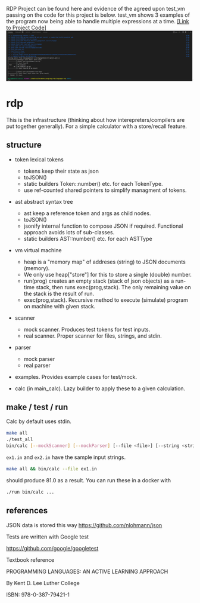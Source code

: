 RDP Project can be found here and evidence of the agreed upon test_vm passing on the code for this project is below.  test_vm shows 3 examples of the program now being able to handle multiple expressions at a time.
[[Link to Project Code]](https://github.com/DerricLoya20/languages-rdp/tree/mock/src)
[![Test Evidence](Evidence.png)](Evidence.png)



# rdp

This is the infrastructure (thinking about how interepreters/compilers
are put together generally).  For a simple calculator with a store/recall
feature.

## structure

- token lexical tokens
  - tokens keep their state as json
  - toJSON() 
  - static builders Token::number() etc. for each TokenType.
  - use ref-counted shared pointers to simplify managment of tokens.
- ast abstract syntax tree
  - ast keep a reference token and args as child nodes.
  - toJSON()
  - jsonify internal function to compose JSON if required.  Functional approach avoids lots of sub-classes.
  - static builders AST::number() etc. for each ASTType
- vm virtual machine
  - heap is a "memory map" of addreses (string) to JSON documents (memory).
  - We only use heap["store"] for this to store a single (double) number.
  - run(prog) creates an empty stack (stack of json objects) as a run-time stack, then runs exec(prog,stack).  The only remaining value on the stack is the result of run.
  - exec(prog,stack).  Recursive method to execute (simulate) program on machine with given stack.
- scanner
  - mock scanner.  Produces test tokens for test inputs.
  - real scanner. Proper scanner for files, strings, and stdin.
- parser
  - mock parser
  - real parser
- examples.  Provides example cases for test/mock.
  
- calc (in main_calc).  Lazy builder to apply these to a given calculation.

## make / test / run

Calc by default uses stdin.

```sh
make all
./test_all
bin/calc [--mockScanner] [--mockParser] [--file <file>] [--string <string>]
```

`ex1.in` and `ex2.in` have the sample input strings.

```sh
make all && bin/calc --file ex1.in
```
should produce 81.0 as a result.  You can run these in a docker with 

```sh
./run bin/calc ...
```
## references

JSON data is stored this way
https://github.com/nlohmann/json

Tests are written with Google test

https://github.com/google/googletest

Textbook reference

PROGRAMMING LANGUAGES:
AN ACTIVE LEARNING APPROACH

By Kent D. Lee
Luther College

ISBN: 978-0-387-79421-1
